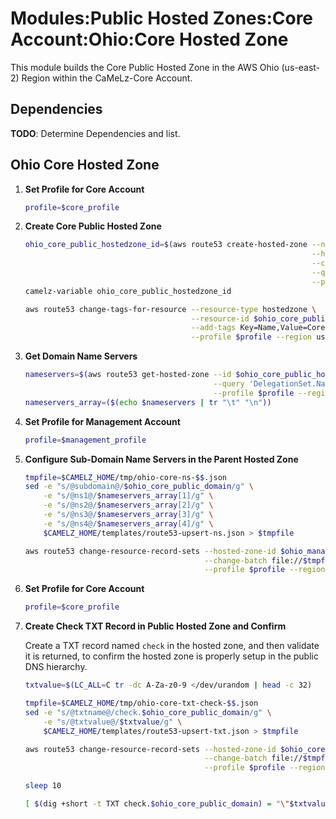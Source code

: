 # Modules:Public Hosted Zones:Core Account:Ohio:Core Hosted Zone

This module builds the Core Public Hosted Zone in the AWS Ohio (us-east-2) Region within the
CaMeLz-Core Account.

## Dependencies

**TODO**: Determine Dependencies and list.

## Ohio Core Hosted Zone

1. **Set Profile for Core Account**

    ```bash
    profile=$core_profile
    ```

1. **Create Core Public Hosted Zone**

    ```bash
    ohio_core_public_hostedzone_id=$(aws route53 create-hosted-zone --name $ohio_core_public_domain \
                                                                    --hosted-zone-config Comment="Public Zone for $ohio_core_public_domain",PrivateZone=false \
                                                                    --caller-reference $(date +%s) \
                                                                    --query 'HostedZone.Id' \
                                                                    --profile $profile --region us-east-1 --output text | cut -f3 -d /)
    camelz-variable ohio_core_public_hostedzone_id

    aws route53 change-tags-for-resource --resource-type hostedzone \
                                         --resource-id $ohio_core_public_hostedzone_id \
                                         --add-tags Key=Name,Value=Core-PublicHostedZone Key=Company,Value=CaMeLz Key=Environment,Value=Core \
                                         --profile $profile --region us-east-1 --output text
    ```

1. **Get Domain Name Servers**

    ```bash
    nameservers=$(aws route53 get-hosted-zone --id $ohio_core_public_hostedzone_id \
                                              --query 'DelegationSet.NameServers' \
                                              --profile $profile --region us-east-1 --output text)
    nameservers_array=($(echo $nameservers | tr "\t" "\n"))
    ```

1. **Set Profile for Management Account**

    ```bash
    profile=$management_profile
    ```

1. **Configure Sub-Domain Name Servers in the Parent Hosted Zone**

    ```bash
    tmpfile=$CAMELZ_HOME/tmp/ohio-core-ns-$$.json
    sed -e "s/@subdomain@/$ohio_core_public_domain/g" \
        -e "s/@ns1@/$nameservers_array[1]/g" \
        -e "s/@ns2@/$nameservers_array[2]/g" \
        -e "s/@ns3@/$nameservers_array[3]/g" \
        -e "s/@ns4@/$nameservers_array[4]/g" \
        $CAMELZ_HOME/templates/route53-upsert-ns.json > $tmpfile

    aws route53 change-resource-record-sets --hosted-zone-id $ohio_management_public_hostedzone_id \
                                            --change-batch file://$tmpfile \
                                            --profile $profile --region us-east-1 --output text
    ```

1. **Set Profile for Core Account**

    ```bash
    profile=$core_profile
    ```

1. **Create Check TXT Record in Public Hosted Zone and Confirm**

   Create a TXT record named `check` in the hosted zone, and then validate it is returned, to confirm the hosted zone is
   properly setup in the public DNS hierarchy.

    ```bash
    txtvalue=$(LC_ALL=C tr -dc A-Za-z0-9 </dev/urandom | head -c 32)

    tmpfile=$CAMELZ_HOME/tmp/ohio-core-txt-check-$$.json
    sed -e "s/@txtname@/check.$ohio_core_public_domain/g" \
        -e "s/@txtvalue@/$txtvalue/g" \
        $CAMELZ_HOME/templates/route53-upsert-txt.json > $tmpfile

    aws route53 change-resource-record-sets --hosted-zone-id $ohio_core_public_hostedzone_id \
                                            --change-batch file://$tmpfile \
                                            --profile $profile --region us-east-1 --output text

    sleep 10

    [ $(dig +short -t TXT check.$ohio_core_public_domain) = "\"$txtvalue\"" ] && echo "Check confirmed"
    ```
